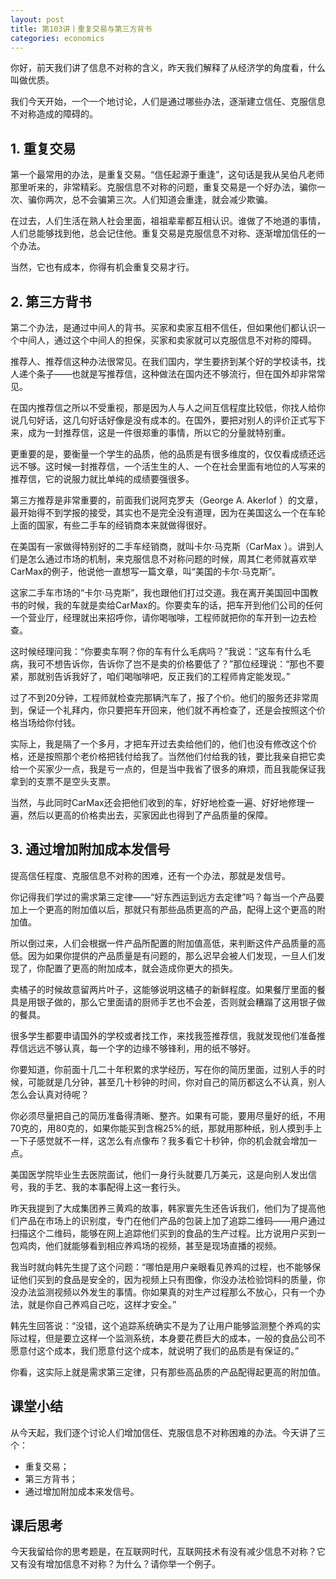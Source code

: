 ```yaml
---
layout: post
title: 第103讲丨重复交易与第三方背书
categories: economics
---
```


你好，前天我们讲了信息不对称的含义，昨天我们解释了从经济学的角度看，什么叫做优质。

我们今天开始，一个一个地讨论，人们是通过哪些办法，逐渐建立信任、克服信息不对称造成的障碍的。

## 1. 重复交易

第一个最常用的办法，是重复交易。“信任起源于重逢”，这句话是我从吴伯凡老师那里听来的，非常精彩。克服信息不对称的问题，重复交易是一个好办法，骗你一次、骗你两次，总不会骗第三次。人们知道会重逢，就会减少欺骗。

在过去，人们生活在熟人社会里面，祖祖辈辈都互相认识。谁做了不地道的事情，人们总能够找到他，总会记住他。重复交易是克服信息不对称、逐渐增加信任的一个办法。

当然，它也有成本，你得有机会重复交易才行。

## 2. 第三方背书

第二个办法，是通过中间人的背书。买家和卖家互相不信任，但如果他们都认识一个中间人，通过这个中间人的担保，买家和卖家就可以克服信息不对称的障碍。

推荐人、推荐信这种办法很常见。在我们国内，学生要挤到某个好的学校读书，找人递个条子——也就是写推荐信，这种做法在国内还不够流行，但在国外却非常常见。

在国内推荐信之所以不受重视，那是因为人与人之间互信程度比较低，你找人给你说几句好话，这几句好话好像是没有成本的。在国外，要把对别人的评价正式写下来，成为一封推荐信，这是一件很郑重的事情，所以它的分量就特别重。

更重要的是，要衡量一个学生的品质，他的品质是有很多维度的，仅仅看成绩还远远不够。这时候一封推荐信，一个活生生的人、一个在社会里面有地位的人写来的推荐信，它的说服力就比单纯的成绩要强很多。

第三方推荐是非常重要的，前面我们说阿克罗夫（George A. Akerlof ）的文章，最开始得不到学报的接受，其实也不是完全没有道理，因为在美国这么一个在车轮上面的国家，有些二手车的经销商本来就做得很好。

在美国有一家做得特别好的二手车经销商，就叫卡尔·马克斯（CarMax ）。讲到人们是怎么通过市场的机制，来克服信息不对称问题的时候，周其仁老师就喜欢举CarMax的例子，他说他一直想写一篇文章，叫“美国的卡尔·马克斯”。

这家二手车市场的“卡尔·马克斯”，我也跟他们打过交道。我在离开美国回中国教书的时候，我的车就是卖给CarMax的。你要卖车的话，把车开到他们公司的任何一个营业厅，经理就出来招呼你，请你喝咖啡，工程师就把你的车开到一边去检查。

这时候经理问我：“你要卖车啊？你的车有什么毛病吗？”我说：“这车有什么毛病，我可不想告诉你，告诉你了岂不是卖的价格要低了？”那位经理说：“那也不要紧，那就别告诉我好了，咱们喝咖啡吧，反正我们的工程师肯定能发现。”

过了不到20分钟，工程师就检查完那辆汽车了，报了个价。他们的服务还非常周到，保证一个礼拜内，你只要把车开回来，他们就不再检查了，还是会按照这个价格当场给你付钱。

实际上，我是隔了一个多月，才把车开过去卖给他们的，他们也没有修改这个价格，还是按照那个老价格把钱付给我了。当然他们付给我的钱，要比我亲自把它卖给一个买家少一点，我是亏一点的，但是当中我省了很多的麻烦，而且我能保证我拿到的支票不是空头支票。

当然，与此同时CarMax还会把他们收到的车，好好地检查一遍、好好地修理一遍，然后以更高的价格卖出去，买家因此也得到了产品质量的保障。


## 3. 通过增加附加成本发信号

提高信任程度、克服信息不对称的困难，还有一个办法，那就是发信号。

你记得我们学过的需求第三定律——“好东西运到远方去定律”吗？每当一个产品要加上一个更高的附加值以后，那就只有那些品质更高的产品，配得上这个更高的附加值。

所以倒过来，人们会根据一件产品所配置的附加值高低，来判断这件产品质量的高低。因为如果你提供的产品质量是有问题的，那么迟早会被人们发现，一旦人们发现了，你配置了更高的附加成本，就会造成你更大的损失。

卖橘子的时候故意留两片叶子，这能够说明这橘子的新鲜程度。如果餐厅里面的餐具是用银子做的，那么它里面请的厨师手艺也不会差，否则就会糟蹋了这用银子做的餐具。

很多学生都要申请国外的学校或者找工作，来找我签推荐信，我就发现他们准备推荐信远远不够认真，每一个字的边缘不够锋利，用的纸不够好。

你要知道，你前面十几二十年积累的求学经历，写在你的简历里面，过别人手的时候，可能就是几分钟，甚至几十秒钟的时间，你对自己的简历都这么不认真，别人怎么会认真对待呢？

你必须尽量把自己的简历准备得清晰、整齐。如果有可能，要用尽量好的纸，不用70克的，用80克的，如果你能买到含棉25%的纸，那就用那种纸，别人摸到手上一下子感觉就不一样，这怎么有点像布？我多看它十秒钟，你的机会就会增加一点。

美国医学院毕业生去医院面试，他们一身行头就要几万美元，这是向别人发出信号，我的手艺、我的本事配得上这一套行头。

昨天我提到了大成集团养三黄鸡的故事，韩家寰先生还告诉我们，他们为了提高他们产品在市场上的识别度，专门在他们产品的包装上加了追踪二维码——用户通过扫描这个二维码，能够在网上追踪他们买到的食品的生产过程。比方说用户买到一包鸡肉，他们就能够看到相应养鸡场的视频，甚至是现场直播的视频。

我当时就向韩先生提了这个问题：“哪怕是用户亲眼看见养鸡的过程，也不能够保证他们买到的食品是安全的，因为视频上只有图像，你没办法检验饲料的质量，你没办法监测视频以外发生的事情。你如果真的对生产过程那么不放心，只有一个办法，就是你自己养鸡自己吃，这样才安全。”

韩先生回答说：“没错，这个追踪系统确实不是为了让用户能够监测整个养鸡的实际过程，但是要立这样一个监测系统，本身要花费巨大的成本，一般的食品公司不愿意付这个成本，我们愿意付这个成本，就说明了我们的品质是有保证的。”

你看，这实际上就是需求第三定律，只有那些高品质的产品配得起更高的附加值。

## 课堂小结

从今天起，我们逐个讨论人们增加信任、克服信息不对称困难的办法。今天讲了三个：

* 重复交易；
* 第三方背书；
* 通过增加附加成本来发信号。

## 课后思考

今天我留给你的思考题是，在互联网时代，互联网技术有没有减少信息不对称？它又有没有增加信息不对称？为什么？请你举一个例子。